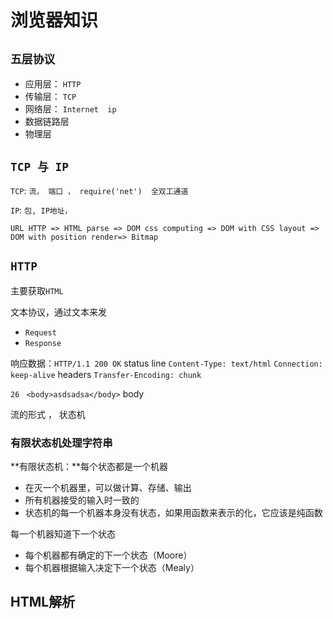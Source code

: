 # 浏览器知识

## `五层协议`

- 应用层： `HTTP`
- 传输层： `TCP`
- 网络层： `Internet  ip`
- 数据链路层
- 物理层

## `TCP 与 IP`

`TCP`: `流， 端口 ， require('net')  全双工通道`

`IP`: `包, IP地址， `

`URL HTTP => HTML parse => DOM css computing => DOM with CSS layout => DOM with position render=> Bitmap `

## `HTTP`

主要获取`HTML`

文本协议，通过文本来发

- `Request`
- `Response`

响应数据：`HTTP/1.1 200 OK`  status line 
`Content-Type: text/html`
`Connection: keep-alive`      headers
`Transfer-Encoding: chunk`

`26 `
`<body>asdsadsa</body>`   body

流的形式 ，  状态机

### 有限状态机处理字符串

**有限状态机：**每个状态都是一个机器

- 在灭一个机器里，可以做计算、存储、输出
- 所有机器接受的输入时一致的
- 状态机的每一个机器本身没有状态，如果用函数来表示的化，它应该是纯函数

每一个机器知道下一个状态

- 每个机器都有确定的下一个状态（Moore）
- 每个机器根据输入决定下一个状态（Mealy）

## HTML解析

